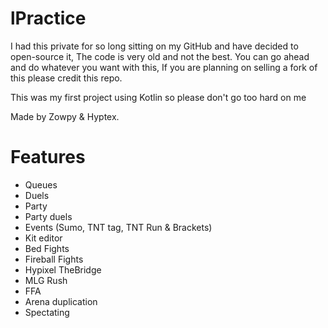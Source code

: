 # lPractice
 
I had this private for so long sitting on my GitHub and have decided to open-source it, The code is very old and not the best.
You can go ahead and do whatever you want with this, If you are planning on selling a fork of this please credit this repo.

This was my first project using Kotlin so please don't go too hard on me

Made by Zowpy & Hyptex.

# Features
- Queues
- Duels
- Party
- Party duels
- Events (Sumo, TNT tag, TNT Run & Brackets)
- Kit editor
- Bed Fights
- Fireball Fights
- Hypixel TheBridge
- MLG Rush
- FFA
- Arena duplication
- Spectating
